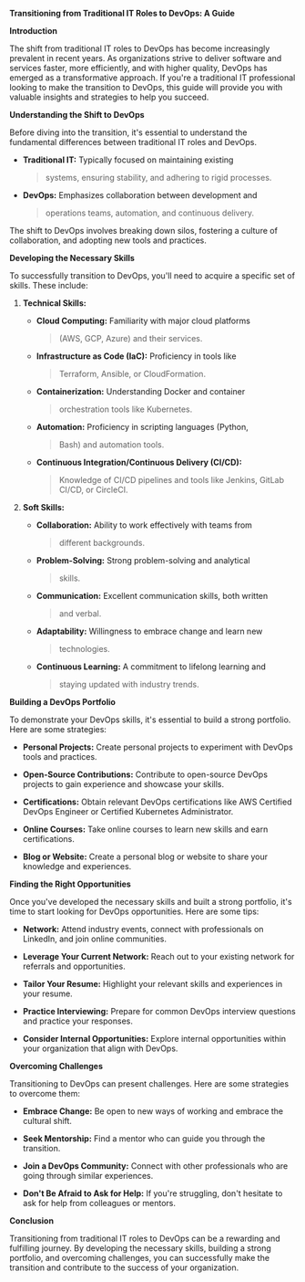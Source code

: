 **Transitioning from Traditional IT Roles to DevOps: A Guide**

**Introduction**

The shift from traditional IT roles to DevOps has become increasingly
prevalent in recent years. As organizations strive to deliver software
and services faster, more efficiently, and with higher quality, DevOps
has emerged as a transformative approach. If you\'re a traditional IT
professional looking to make the transition to DevOps, this guide will
provide you with valuable insights and strategies to help you succeed.

**Understanding the Shift to DevOps**

Before diving into the transition, it\'s essential to understand the
fundamental differences between traditional IT roles and DevOps.

-   **Traditional IT:** Typically focused on maintaining existing
    > systems, ensuring stability, and adhering to rigid processes.

-   **DevOps:** Emphasizes collaboration between development and
    > operations teams, automation, and continuous delivery.

The shift to DevOps involves breaking down silos, fostering a culture of
collaboration, and adopting new tools and practices.

**Developing the Necessary Skills**

To successfully transition to DevOps, you\'ll need to acquire a specific
set of skills. These include:

1.  **Technical Skills:**

    -   **Cloud Computing:** Familiarity with major cloud platforms
        > (AWS, GCP, Azure) and their services.

    -   **Infrastructure as Code (IaC):** Proficiency in tools like
        > Terraform, Ansible, or CloudFormation.

    -   **Containerization:** Understanding Docker and container
        > orchestration tools like Kubernetes.

    -   **Automation:** Proficiency in scripting languages (Python,
        > Bash) and automation tools.

    -   **Continuous Integration/Continuous Delivery (CI/CD):**
        > Knowledge of CI/CD pipelines and tools like Jenkins, GitLab
        > CI/CD, or CircleCI.

2.  **Soft Skills:**

    -   **Collaboration:** Ability to work effectively with teams from
        > different backgrounds.

    -   **Problem-Solving:** Strong problem-solving and analytical
        > skills.

    -   **Communication:** Excellent communication skills, both written
        > and verbal.

    -   **Adaptability:** Willingness to embrace change and learn new
        > technologies.

    -   **Continuous Learning:** A commitment to lifelong learning and
        > staying updated with industry trends.

**Building a DevOps Portfolio**

To demonstrate your DevOps skills, it\'s essential to build a strong
portfolio. Here are some strategies:

-   **Personal Projects:** Create personal projects to experiment with
    DevOps tools and practices.

-   **Open-Source Contributions:** Contribute to open-source DevOps
    projects to gain experience and showcase your skills.

-   **Certifications:** Obtain relevant DevOps certifications like AWS
    Certified DevOps Engineer or Certified Kubernetes Administrator.

-   **Online Courses:** Take online courses to learn new skills and earn
    certifications.

-   **Blog or Website:** Create a personal blog or website to share your
    knowledge and experiences.

**Finding the Right Opportunities**

Once you\'ve developed the necessary skills and built a strong
portfolio, it\'s time to start looking for DevOps opportunities. Here
are some tips:

-   **Network:** Attend industry events, connect with professionals on
    LinkedIn, and join online communities.

-   **Leverage Your Current Network:** Reach out to your existing
    network for referrals and opportunities.

-   **Tailor Your Resume:** Highlight your relevant skills and
    experiences in your resume.

-   **Practice Interviewing:** Prepare for common DevOps interview
    questions and practice your responses.

-   **Consider Internal Opportunities:** Explore internal opportunities
    within your organization that align with DevOps.

**Overcoming Challenges**

Transitioning to DevOps can present challenges. Here are some strategies
to overcome them:

-   **Embrace Change:** Be open to new ways of working and embrace the
    cultural shift.

-   **Seek Mentorship:** Find a mentor who can guide you through the
    transition.

-   **Join a DevOps Community:** Connect with other professionals who
    are going through similar experiences.

-   **Don\'t Be Afraid to Ask for Help:** If you\'re struggling, don\'t
    hesitate to ask for help from colleagues or mentors.

**Conclusion**

Transitioning from traditional IT roles to DevOps can be a rewarding and
fulfilling journey. By developing the necessary skills, building a
strong portfolio, and overcoming challenges, you can successfully make
the transition and contribute to the success of your organization.
